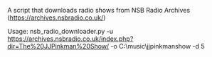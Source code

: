 A script that downloads radio shows from NSB Radio Archives (https://archives.nsbradio.co.uk/)

Usage:
nsb_radio_downloader.py -u https://archives.nsbradio.co.uk/index.php?dir=The%20JJPinkman%20Show/ -o C:\music\jjpinkmanshow -d 5
